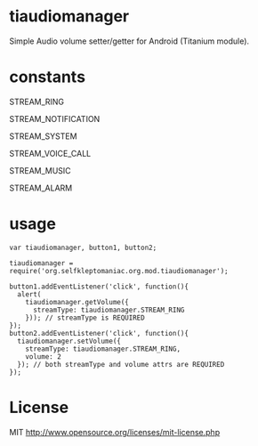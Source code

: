 tiaudiomanager
==============
Simple Audio volume setter/getter for Android (Titanium module).

constants
==============
STREAM_RING

STREAM_NOTIFICATION

STREAM_SYSTEM

STREAM_VOICE_CALL

STREAM_MUSIC

STREAM_ALARM

usage
==============
    var tiaudiomanager, button1, button2;
    
    tiaudiomanager = require('org.selfkleptomaniac.org.mod.tiaudiomanager');
    
    button1.addEventListener('click', function(){
      alert(
        tiaudiomanager.getVolume({
          streamType: tiaudiomanager.STREAM_RING
        })); // streamType is REQUIRED
    });
    button2.addEventListener('click', function(){
      tiaudiomanager.setVolume({
        streamType: tiaudiomanager.STREAM_RING,
        volume: 2
      }); // both streamType and volume attrs are REQUIRED
    });

License
==============

MIT http://www.opensource.org/licenses/mit-license.php
